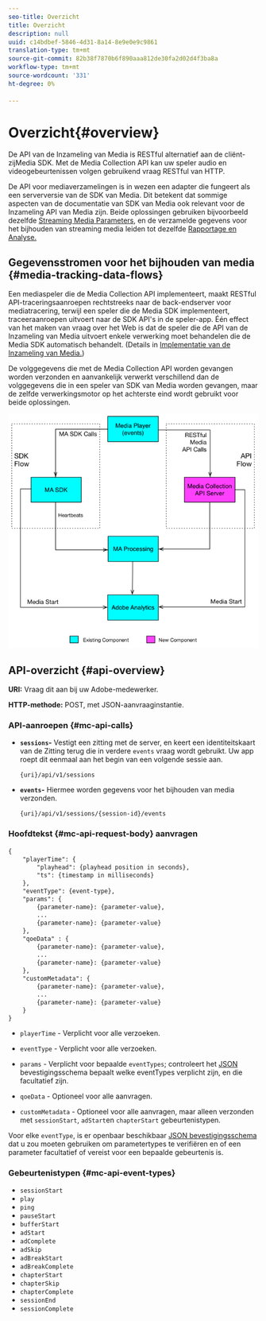 ```yaml
---
seo-title: Overzicht
title: Overzicht
description: null
uuid: c14bdbef-5846-4d31-8a14-8e9e0e9c9861
translation-type: tm+mt
source-git-commit: 82b38f7870b6f890aaa812de30fa2d02d4f3ba8a
workflow-type: tm+mt
source-wordcount: '331'
ht-degree: 0%

---
```



# Overzicht{#overview}

De API van de Inzameling van Media is RESTful alternatief aan de cliënt-zijMedia SDK. Met de Media Collection API kan uw speler audio en videogebeurtenissen volgen gebruikend vraag RESTful van HTTP.

De API voor mediaverzamelingen is in wezen een adapter die fungeert als een serverversie van de SDK van Media. Dit betekent dat sommige aspecten van de documentatie van SDK van Media ook relevant voor de Inzameling API van Media zijn. Beide oplossingen gebruiken bijvoorbeeld dezelfde [Streaming Media Parameters](/help/metrics-and-metadata/audio-video-parameters.md), en de verzamelde gegevens voor het bijhouden van streaming media leiden tot dezelfde [Rapportage en Analyse.](/help/media-reports/media-reports-enable.md)

## Gegevensstromen voor het bijhouden van media {#media-tracking-data-flows}

Een mediaspeler die de Media Collection API implementeert, maakt RESTful API-traceringsaanroepen rechtstreeks naar de back-endserver voor mediatracering, terwijl een speler die de Media SDK implementeert, traceeraanroepen uitvoert naar de SDK API&#39;s in de speler-app. Één effect van het maken van vraag over het Web is dat de speler die de API van de Inzameling van Media uitvoert enkele verwerking moet behandelen die de Media SDK automatisch behandelt. (Details in [Implementatie van de Inzameling van Media.](mc-api-impl/mc-api-quick-start.md))

De volggegevens die met de Media Collection API worden gevangen worden verzonden en aanvankelijk verwerkt verschillend dan de volggegevens die in een speler van SDK van Media worden gevangen, maar de zelfde verwerkingsmotor op het achterste eind wordt gebruikt voor beide oplossingen.

![](assets/col_api_overview_simple.png)

## API-overzicht {#api-overview}

**URI:** Vraag dit aan bij uw Adobe-medewerker.

**HTTP-methode:** POST, met JSON-aanvraaginstantie.

### API-aanroepen {#mc-api-calls}

* **`sessions`-** Vestigt een zitting met de server, en keert een identiteitskaart van de Zitting terug die in verdere  `events` vraag wordt gebruikt. Uw app roept dit eenmaal aan het begin van een volgende sessie aan.

   ```
   {uri}/api/v1/sessions
   ```

* **`events`-** Hiermee worden gegevens voor het bijhouden van media verzonden.

   ```
   {uri}/api/v1/sessions/{session-id}/events
   ```

### Hoofdtekst {#mc-api-request-body} aanvragen

```
{
    "playerTime": {
        "playhead": {playhead position in seconds},
        "ts": {timestamp in milliseconds}
    },
    "eventType": {event-type},
    "params": {
        {parameter-name}: {parameter-value},
        ...
        {parameter-name}: {parameter-value}
    },
    "qoeData" : {
        {parameter-name}: {parameter-value},
        ...
        {parameter-name}: {parameter-value}
    },
    "customMetadata": {
        {parameter-name}: {parameter-value},
        ...
        {parameter-name}: {parameter-value}
    }
}
```

* `playerTime` - Verplicht voor alle verzoeken.
* `eventType` - Verplicht voor alle verzoeken.
* `params` - Verplicht voor bepaalde  `eventTypes`; controleert het  [JSON ](mc-api-ref/mc-api-json-validation.md) bevestigingsschema bepaalt welke eventTypes verplicht zijn, en die facultatief zijn.

* `qoeData` - Optioneel voor alle aanvragen.
* `customMetadata` - Optioneel voor alle aanvragen, maar alleen verzonden met  `sessionStart`,  `adStart`en  `chapterStart` gebeurtenistypen.

Voor elke `eventType`, is er openbaar beschikbaar [JSON bevestigingsschema](mc-api-ref/mc-api-json-validation.md) dat u zou moeten gebruiken om parametertypes te verifiëren en of een parameter facultatief of vereist voor een bepaalde gebeurtenis is.

### Gebeurtenistypen {#mc-api-event-types}

* `sessionStart`
* `play`
* `ping`
* `pauseStart`
* `bufferStart`
* `adStart`
* `adComplete`
* `adSkip`
* `adBreakStart`
* `adBreakComplete`
* `chapterStart`
* `chapterSkip`
* `chapterComplete`
* `sessionEnd`
* `sessionComplete`
